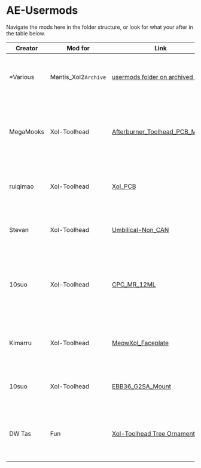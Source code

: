 # AE-Usermods
Navigate the mods here in the folder structure, or look for what your after in the table below.

| Creator   | Mod for              | Link                                                                                                      | Description                                                                    |
| --------- | -------------------- | --------------------------------------------------------------------------------------------------------- | ------------------------------------------------------------------------------ |
| *Various  | Mantis_Xol2`Archive` | [usermods folder on archived repo](https://github.com/Armchair-Engineering/Mantis-Xol/tree/main/usermods) | Just a link to the old mods so they don't get forgotten.                       |
| MegaMooks | Xol-Toolhead         | [Afterburner_Toolhead_PCB_Mount](Xol-Toolhead/Afterburner_Toolhead_PCB_Mount)                             | A Mount for the Hartk afterburner PCB to use with Xol-Toolhead on Xol-Carriage |
| ruiqimao  | Xol-Toolhead         | [Xol_PCB](Xol-Toolhead/Xol_PCB)                                                                           | Carabiner-compatible toolhead PCB for Xol-Toolhead                             |
| Stevan    | Xol-Toolhead         | [Umbilical-Non_CAN](Xol-Toolhead/Umbilical-Non_CAN)                                                       | Umbilical mounts for Xol-Toolhead - PG7, PG9                                   |
| 10suo     | Xol-Toolhead         | [CPC_MR_12ML](Xol-Toolhead/CPC_MR_12ML)                                                                   | Carriage and belt clip adapted to the non MGN12H size of CPC MR 12ML rails     |
| Kimarru   | Xol-Toolhead         | [MeowXol_Faceplate](Xol-Toolhead/MeowXol_Faceplate)                                                       | Faceplate for Xol-Toolhead that has cat ears and a paw logo                    |
| 10suo     | Xol-Toolhead         | [EBB36_G2SA_Mount](Xol-Toolhead/EBB36_G2SA_Mount)                                                         | Mount for EBB36 CAN board on G2SA extruder                                     |
| DW Tas    | Fun                  | [Xol-Toolhead Tree Ornament](Xol-Toolhead/Xol-Extras/Ornaments/)                                          | A mini Xol-Toolhead to hang on your tree for the holiday season                |
